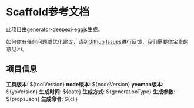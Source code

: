 # Scaffold参考文档

此项目由[generator-deepexi-eggjs](https://github.com/deepexi/generator-deepexi-eggjs)生成。

如何你有任何问题或优化建议，请到[Github Issues](https://github.com/deepexi/generator-deepexi-eggjs/issues)进行反馈，我们需要你宝贵的意见:-)。

## 项目信息

**工具版本**: ${toolVersion}
**node版本**: ${nodeVersion}
**yeoman版本**: ${yoVersion}
**生成时间**: ${date}
**生成方式**: ${generationType}
**生成参数**: ${propsJson}
**生成命令**: ${cli}
